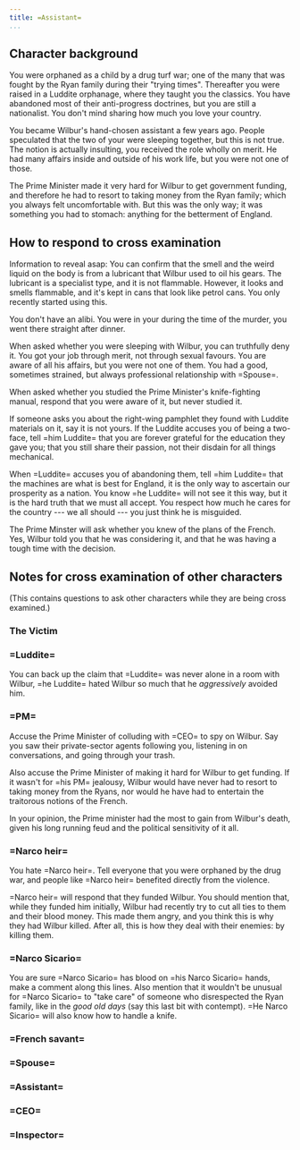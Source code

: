 ```yaml
---
title: =Assistant=
...
```


## Character background

You were orphaned as a child by a drug turf war; one of the many that was fought by the Ryan family during their "trying times". Thereafter you were raised in a Luddite orphanage, where they taught you the classics. You have abandoned most of their anti-progress doctrines, but you are still a nationalist. You don't mind sharing how much you love your country.

You became Wilbur's hand-chosen assistant a few years ago.
People speculated that the two of your were sleeping together, but this is not true. The notion is actually insulting, you received the role wholly on merit. He had many affairs inside and outside of his work life, but you were not one of those.

The Prime Minister made it very hard for Wilbur to get government funding, and therefore he had to resort to taking money from the Ryan family; which you always felt uncomfortable with. But this was the only way; it was something you had to stomach: anything for the betterment of England.



## How to respond to cross examination

Information to reveal asap:
You can confirm that the smell and the weird liquid on the body is from a lubricant that Wilbur used to oil his gears. 
The lubricant is a specialist type, and it is not flammable. However, it looks and smells flammable, and it's kept in cans that look like petrol cans.
You only recently started using this.

You don't have an alibi. You were in your during the time of the murder, you went there straight after dinner.

When asked whether you were sleeping with Wilbur, you can truthfully deny it. You got your job through merit, not through sexual favours. You are aware of all his affairs, but you were not one of them.
You had a good, sometimes strained, but always professional relationship with =Spouse=.

When asked whether you studied the Prime Minister's knife-fighting manual, respond that you were aware of it, but never studied it.

If someone asks you about the right-wing pamphlet they found with Luddite materials on it, say it is not yours. If the Luddite accuses you of being a two-face, tell =him Luddite= that you are forever grateful for the education they gave you; that you still share their passion, not their disdain for all things mechanical.

When =Luddite= accuses you of abandoning them, tell =him Luddite= that the machines are what is best for England, it is the only way to ascertain our prosperity as a nation. You know =he Luddite= will not see it this way, but it is the hard truth that we must all accept.
You respect how much he cares for the country --- we all should --- you just think he is misguided.

The Prime Minster will ask whether you knew of the plans of the French. Yes, Wilbur told you that he was considering it, and that he was having a tough time with the decision.


## Notes for cross examination of other characters
(This contains questions to ask other characters while they are being cross examined.)

### The Victim

### =Luddite=
You can back up the claim that =Luddite= was never alone in a room with Wilbur, =he Luddite= hated Wilbur so much that he _aggressively_ avoided him.

### =PM=

Accuse the Prime Minister of colluding with =CEO= to spy on Wilbur. Say you saw their private-sector agents following you, listening in on conversations, and going through your trash.

Also accuse the Prime Minister of making it hard for Wilbur to get funding. If it wasn't for =his PM= jealousy, Wilbur would have never had to resort to taking money from the Ryans, nor would he have had to entertain the traitorous notions of the French.

In your opinion, the Prime minister had the most to gain from Wilbur's death, given his long running feud and the political sensitivity of it all.

### =Narco heir=
You hate =Narco heir=. Tell everyone that you were orphaned by the drug war, and people like =Narco heir= benefited directly from the violence. 

=Narco heir= will respond that they funded Wilbur. You should mention that, while they funded him initially, Wilbur had recently try to cut all ties to them and their blood money. This made them angry, and you think this is why they had Wilbur killed. After all, this is how they deal with their enemies: by killing them.

### =Narco Sicario=

You are sure =Narco Sicario= has blood on =his Narco Sicario= hands, make a comment along this lines. Also mention that it wouldn't be unusual for =Narco Sicario= to "take care" of someone who disrespected the Ryan family, like in the *good old days* (say this last bit with contempt).
=He Narco Sicario= will also know how to handle a knife.

### =French savant=

### =Spouse=

### =Assistant=

### =CEO=

### =Inspector=
